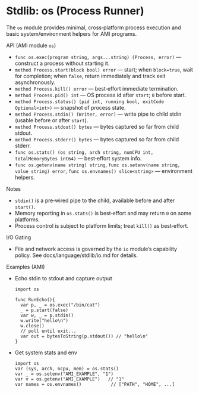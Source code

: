 # Stdlib: os (Process Runner)

The `os` module provides minimal, cross‑platform process execution and basic system/environment helpers for AMI programs.

API (AMI module `os`)
- `func os.exec(program string, args...string) (Process, error)` — construct a process without starting it.
- `method Process.start(block bool) error` — start; when `block=true`, wait for completion; when `false`, return immediately and track exit asynchronously.
- `method Process.kill() error` — best‑effort immediate termination.
- `method Process.pid() int` — OS process id after `start`; `0` before start.
- `method Process.status() (pid int, running bool, exitCode Optional<int>)` — snapshot of process state.
- `method Process.stdin() (Writer, error)` — write pipe to child stdin (usable before or after `start`).
- `method Process.stdout() bytes` — bytes captured so far from child stdout.
- `method Process.stderr() bytes` — bytes captured so far from child stderr.
- `func os.stats() (os string, arch string, numCPU int, totalMemoryBytes int64)` — best‑effort system info.
- `func os.getenv(name string) string`, `func os.setenv(name string, value string) error`, `func os.envnames() slice<string>` — environment helpers.

Notes
- `stdin()` is a pre‑wired pipe to the child, available before and after `start()`.
- Memory reporting in `os.stats()` is best‑effort and may return `0` on some platforms.
- Process control is subject to platform limits; treat `kill()` as best‑effort.

I/O Gating
- File and network access is governed by the `io` module’s capability policy. See docs/language/stdlib/io.md for details.

Examples (AMI)
- Echo stdin to stdout and capture output
  ```
  import os

  func RunEcho(){
    var p, _ = os.exec("/bin/cat")
    _ = p.start(false)
    var w, _ = p.stdin()
    w.write("hello\n")
    w.close()
    // poll until exit...
    var out = bytesToString(p.stdout()) // "hello\n"
  }
  ```
- Get system stats and env
  ```
  import os
  var (sys, arch, ncpu, mem) = os.stats()
  var _ = os.setenv("AMI_EXAMPLE", "1")
  var v = os.getenv("AMI_EXAMPLE")   // "1"
  var names = os.envnames()           // ["PATH", "HOME", ...]
  ```
